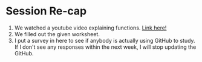 # Session Re-cap
1. We watched a youtube video explaining functions. [Link here!](https://youtu.be/S_82v5ZuCO4)
2. We filled out the given worksheet.
3. I put a survey in here to see if anybody is actually using GitHub to study. If I don't see any responses within the next week, I will stop updating the GitHub.
